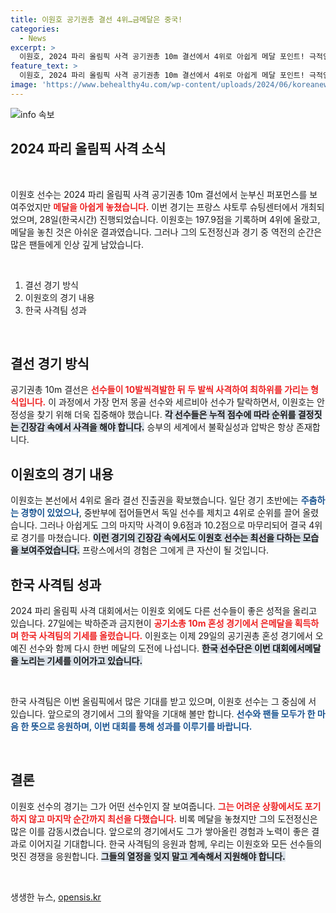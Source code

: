 ```yaml
---
title: 이원호 공기권총 결선 4위…금메달은 중국!
categories:
  - News
excerpt: >
  이원호, 2024 파리 올림픽 사격 공기권총 10m 결선에서 4위로 아쉽게 메달 포인트! 극적인 역전에 도전했지만, 19발째 부진으로 최종 순위에 만족. 29일 혼성 경기에서 재도전 예정! 클릭하고 이원호의 진정한 승부를 확인하세요!
feature_text: >
  이원호, 2024 파리 올림픽 사격 공기권총 10m 결선에서 4위로 아쉽게 메달 포인트! 극적인 역전에 도전했지만, 19발째 부진으로 최종 순위에 만족. 29일 혼성 경기에서 재도전 예정! 클릭하고 이원호의 진정한 승부를 확인하세요!
image: 'https://www.behealthy4u.com/wp-content/uploads/2024/06/koreanews.jpg'
---
```


<p><img src="https://www.behealthy4u.com/wp-content/uploads/2024/06/koreanews.jpg" alt="info 속보" /></p>

<h2 data-ke-size="size26">2024 파리 올림픽 사격 소식</h2>

<p data-ke-size="size16">&nbsp;</p>

<p>이원호 선수는 2024 파리 올림픽 사격 공기권총 10m 결선에서 눈부신 퍼포먼스를 보여주었지만 <b><span style="color: #ee2323;">메달을 아쉽게 놓쳤습니다.</span></b> 이번 경기는 프랑스 샤토루 슈팅센터에서 개최되었으며, 28일(한국시간) 진행되었습니다. 이원호는 197.9점을 기록하며 4위에 올랐고, 메달을 놓친 것은 아쉬운 결과였습니다. 그러나 그의 도전정신과 경기 중 역전의 순간은 많은 팬들에게 인상 깊게 남았습니다. </p>

<p data-ke-size="size16">&nbsp;</p>

<ol>
<li>결선 경기 방식</li>
<li>이원호의 경기 내용</li>
<li>한국 사격팀 성과</li>
</ol>

<p data-ke-size="size16">&nbsp;</p>

<h2 data-ke-size="size26">결선 경기 방식</h2>

<p>공기권총 10m 결선은 <b><span style="color: #ee2323;">선수들이 10발씩격발한 뒤 두 발씩 사격하여 최하위를 가리는 형식입니다.</span></b> 이 과정에서 가장 먼저 몽골 선수와 세르비아 선수가 탈락하면서, 이원호는 안정성을 찾기 위해 더욱 집중해야 했습니다. <b><span style="background-color: #21538527;">각 선수들은 누적 점수에 따라 순위를 결정짓는 긴장감 속에서 사격을 해야 합니다.</span></b> 승부의 세계에서 불확실성과 압박은 항상 존재합니다. </p>

<h2 data-ke-size="size26">이원호의 경기 내용</h2>

<p>이원호는 본선에서 4위로 올라 결선 진출권을 확보했습니다. 일단 경기 초반에는 <b><span style="color: #1a5490;">주춤하는 경향이 있었으나</span></b>, 중반부에 접어들면서 독일 선수를 제치고 4위로 순위를 끌어 올렸습니다. 그러나 아쉽게도 그의 마지막 사격이 9.6점과 10.2점으로 마무리되어 결국 4위로 경기를 마쳤습니다. <b><span style="background-color: #21538527;">이런 경기의 긴장감 속에서도 이원호 선수는 최선을 다하는 모습을 보여주었습니다.</span></b> 프랑스에서의 경험은 그에게 큰 자산이 될 것입니다. </p>

<h2 data-ke-size="size26">한국 사격팀 성과</h2>

<p>2024 파리 올림픽 사격 대회에서는 이원호 외에도 다른 선수들이 좋은 성적을 올리고 있습니다. 27일에는 박하준과 금지현이 <b><span style="color: #ee2323;">공기소총 10m 혼성 경기에서 은메달을 획득하며 한국 사격팀의 기세를 올렸습니다.</span></b> 이원호는 이제 29일의 공기권총 혼성 경기에서 오예진 선수와 함께 다시 한번 메달의 도전에 나섭니다. <b><span style="background-color: #21538527;">한국 선수단은 이번 대회에서메달을 노리는 기세를 이어가고 있습니다.</span></b> </p>

<p data-ke-size="size16">&nbsp;</p>

<p>한국 사격팀은 이번 올림픽에서 많은 기대를 받고 있으며, 이원호 선수는 그 중심에 서 있습니다. 앞으로의 경기에서 그의 활약을 기대해 볼만 합니다. <b><span style="color: #1a5490;">선수와 팬들 모두가 한 마음 한 뜻으로 응원하며, 이번 대회를 통해 성과를 이루기를 바랍니다.</span></b> </p>

<p data-ke-size="size16">&nbsp;</p>

<h2 data-ke-size="size26">결론</h2>

<p>이원호 선수의 경기는 그가 어떤 선수인지 잘 보여줍니다. <b><span style="color: #ee2323;">그는 어려운 상황에서도 포기하지 않고 마지막 순간까지 최선을 다했습니다.</span></b> 비록 메달을 놓쳤지만 그의 도전정신은 많은 이를 감동시켰습니다. 앞으로의 경기에서도 그가 쌓아올린 경험과 노력이 좋은 결과로 이어지길 기대합니다. 한국 사격팀의 응원과 함께, 우리는 이원호와 모든 선수들의 멋진 경쟁을 응원합니다. <b><span style="background-color: #21538527;">그들의 열정을 잊지 말고 계속해서 지원해야 합니다.</span></b> </p>

<p data-ke-size="size16">&nbsp;</p>
생생한 뉴스, <a href="https://opensis.kr" rel="dofollow">opensis.kr</a>


